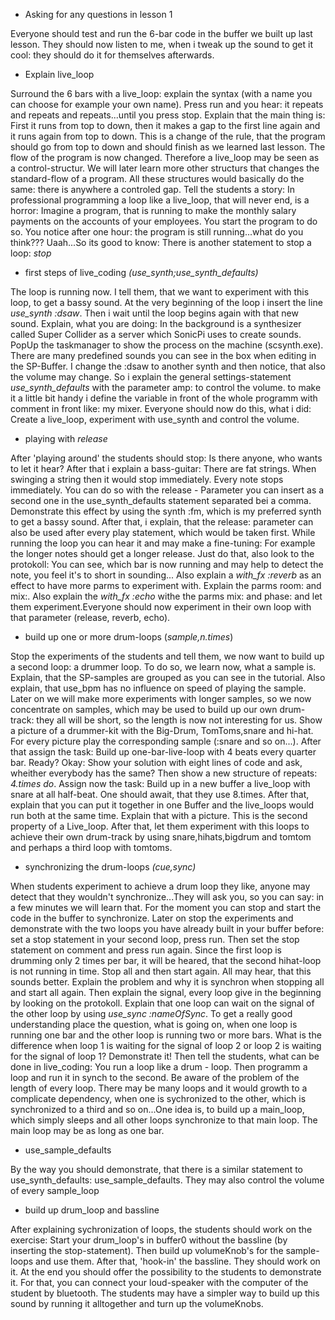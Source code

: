* Asking for any questions in lesson 1

Everyone should test and run the 6-bar code in the buffer we built up last lesson. They should now listen to me, when i tweak up the sound to get it cool: they should do it for themselves afterwards.

* Explain live_loop

Surround the 6 bars with a live_loop: explain the syntax (with a name you can choose for example your own name).
Press run and you hear: it repeats and repeats and repeats...until you press stop. Explain that the main thing is: 
First it runs from top to down, then it makes a gap to the first line again and it runs again from top to down. This is
a change of the rule, that the program should go from top to down and should finish as we learned last lesson. The flow of 
the program is now changed. Therefore a live_loop may be seen as a control-structur. We will later learn more other 
structurs that changes the standard-flow of a program. All these structures would basically do the same: there is anywhere a 
controled gap.
Tell the students a story: In professional programming a loop like a live_loop, that will never end, is a horror: Imagine a 
program, that is running to make the monthly salary payments on the accounts of your employees. You start the program to do so.
You notice after one hour: the program is still running...what do you think??? Uaah...So its good to know: There is another statement to stop a loop: *stop*

* first steps of live_coding *(use_synth;use_synth_defaults)*

The loop is running now. I tell them, that we want to experiment with this loop, to get a bassy sound. At the very beginning of the loop i insert the line *use_synth :dsaw*. Then i wait until the loop begins again with that new sound. Explain, what you are doing: In the background is a synthesizer called Super Collider as a server which SonicPi uses to create sounds. PopUp the taskmanager to show the process on the machine (scsynth.exe). There are many predefined sounds you can see in the box when editing in the SP-Buffer. I change the :dsaw to another synth and then notice, that also the volume may change. So i explain the general settings-statement *use_synth_defaults* with the parameter amp: to control the volume. to make it a little bit handy i define the variable in front of the whole programm with comment in front like: my mixer. Everyone should now do this, what i did: Create a live_loop, experiment with use_synth and control the volume. 

* playing with *release*

After 'playing around' the students should stop: Is there anyone, who wants to let it hear? After that i explain a bass-guitar: There are fat strings. When swinging a string then it would stop immediately. Every note stops immediately. You can do so with the release - Parameter you can insert as a second one in the use_synth_defaults statement separated bei a comma. Demonstrate this effect by using the synth :fm, which is my preferred synth to get a bassy sound. After that, i explain, that the release: parameter can also be used after every play statement, which would be taken first. While running the loop you can hear it and may make a fine-tuning: For example the longer notes should get a longer release. Just do that, also look to the protokoll: You can see, which bar is now running and may help to detect the note, you feel it's to short in sounding... Also explain a *with_fx :reverb* as an effect to have more parms to experiment with. Explain the parms room: and mix:. Also explain the *with_fx :echo* withe the parms mix: and phase: and let them experiment.Everyone should now experiment in their own loop with that parameter (release, reverb, echo).  

* build up one or more drum-loops (*sample,n.times*)

Stop the experiments of the students and tell them, we now want to build up a second loop: a drummer loop. To do so, we learn now, what a sample is. Explain, that the SP-samples are grouped as you can see in the tutorial. Also explain, that use_bpm has no influence on speed of playing the sample. Later on we will make more experiments with longer samples, so we now concentrate on samples, which may be used to build up our own drum-track: they all will be short, so the length is now not interesting for us. Show a picture of a drummer-kit with the Big-Drum, TomToms,snare and hi-hat. For every picture play the corresponding sample (:snare and so on...). After that assign the task: Build up one-bar-live-loop with 4 beats every quarter bar. Ready? Okay: Show your solution with eight lines of code and ask, wheither everybody has the same? Then show a new structure of repeats: *4.times do*. Assign now the task: Build up in a new buffer a live_loop with snare at all half-beat. One should await, that they use 8.times. After that, explain that you can put it together in one Buffer and the live_loops would run both at the same time. Explain that with a picture. This is the second property of a Live_loop. After that, let them experiment with this loops to achieve their own drum-track by using snare,hihats,bigdrum and tomtom and perhaps a third loop with tomtoms.

* synchronizing the drum-loops *(cue,sync)*

When students experiment to achieve a drum loop they like, anyone may detect that they wouldn't synchronize...They will ask you, so you can say: in a few minutes we will learn that. For the moment you can stop and start the code in the buffer to synchronize. Later on stop the experiments and demonstrate with the two loops you have already built in your buffer before: set a stop statement in your second loop, press run. Then set the stop statement on comment and press run again. Since the first loop is drumming only 2 times per bar, it will be heared, that the second hihat-loop is not running in time. Stop all and then start again. All may hear, that this sounds better. Explain the problem and why it is synchron when stopping all and start all again. Then explain the signal, every loop give in the beginning by looking on the protokoll. Explain that one loop can wait on the signal of the other loop by using *use_sync :nameOfSync*. To get a really good understanding place the question, what is going on, when one loop is running one bar and the other loop is running two or more bars. What is the difference when loop 1 is waiting for the signal of loop 2 or loop 2 is waiting for the signal of loop 1? Demonstrate it! Then tell the students, what can be done in live_coding: You run a loop like a drum - loop. Then programm a loop and run it in synch to the second. Be aware of the problem of the length of every loop. There may be many loops and it would growth to a complicate dependency, when one is sychronized to the other, which is synchronized to a third and so on...One idea is, to build up a main_loop, which simply sleeps and all other loops synchronize to that main loop. The main loop may be as long as one bar. 

* use_sample_defaults

By the way you should demonstrate, that there is a similar statement to use_synth_defaults: use_sample_defaults. They may also control the volume of every sample_loop

* build up drum_loop and bassline

After explaining  sychronization of loops, the students should work on the exercise: Start your drum_loop's in buffer0 without the bassline (by inserting the stop-statement). Then build up volumeKnob's for the sample-loops and use them. After that, 'hook-in' the bassline. They should work on it. At the end you should offer the possibility to the students to demonstrate it. For that, you can connect your loud-speaker with the computer of the student by bluetooth. The students may have a simpler way to build up this sound by running it alltogether and turn up the volumeKnobs. 
